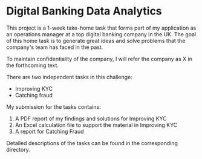 # Digital Banking Data Analytics

This project is a 1-week take-home task that forms part of my application as an operations manager at a top digital banking company in the UK. 
The goal of this home task is to generate great ideas and solve problems that the company's team has faced in the past.

To maintain confidentiality of the company, I will refer the company as X in the forthcoming text.

There are two independent tasks in this challenge: 
* Improving KYC 
* Catching fraud

My submission for the tasks contains: 
1. A PDF report of my findings and solutions for Improving KYC
2. An Excel calculation file to support the material in Improving KYC
2. A report for Catching Fraud

Detailed descriptions of the tasks can be found in the corresponding directory.
